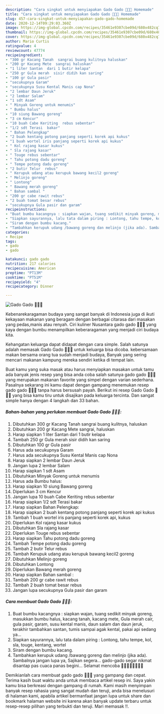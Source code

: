 ```yaml
---
description: "Cara singkat untuk menyiapakan Gado Gado 🥒🥕🥬 Homemade"
title: "Cara singkat untuk menyiapakan Gado Gado 🥒🥕🥬 Homemade"
slug: 457-cara-singkat-untuk-menyiapakan-gado-gado-homemade
date: 2020-12-14T09:29:03.360Z
image: https://img-global.cpcdn.com/recipes/35461e9307cbe09d/680x482cq70/gado-gado-🥒🥕🥬-foto-resep-utama.jpg
thumbnail: https://img-global.cpcdn.com/recipes/35461e9307cbe09d/680x482cq70/gado-gado-🥒🥕🥬-foto-resep-utama.jpg
cover: https://img-global.cpcdn.com/recipes/35461e9307cbe09d/680x482cq70/gado-gado-🥒🥕🥬-foto-resep-utama.jpg
author: Mario Curtis
ratingvalue: 4
reviewcount: 47774
recipeingredient:
- "300 gr Kacang Tanah  sangrai buang kulitnya haluskan"
- "200 gr Kacang Mete  sangrai haluskan"
- "1 liter Santan  dari 1 butir kelapa"
- "250 gr Gula merah  sisir didih kan saring"
- "100 gr Gula pasir"
- "secukupnya Garam"
- "secukupnya Susu Kental Manis cap Nona"
- "2 lembar Daun Jeruk"
- "2 lembar Salam"
- "1 sdt Asam"
- " Minyak Goreng untuk menumis"
- " Bumbu halus"
- "10 siung Bawang goreng"
- "3 cm Kencur"
- "10 buah Cabe Keriting  rebus sebentar"
- "1/2 sdt Terasi  bakar"
- " Bahan Pelengkap"
- "2 buah kentang potong panjang seperti korek api kukus"
- "1 buah wortel iris panjang seperti korek api kukus"
- " Kol rajang kasar kukus"
- " Sla rajang kasar"
- " Touge rebus sebentar"
- " Tahu potong dadu goreng"
- " Tempe potong dadu goreng"
- "2 butir Telur  rebus"
- " Kerupuk udang atau kerupuk bawang kecil2 goreng"
- " Melinjo goreng"
- " Lontong"
- " Bawang merah goreng"
- " Bahan sambal "
- "200 gr cabe rawit rebus"
- "2 buah tomat besar rebus"
- "secukupnya Gula pasir dan garam"
recipeinstructions:
- "Buat bumbu kacangnya : siapkan wajan, tuang sedikit minyak goreng, masukkan bumbu halus, kacang tanah, kacang mete, Gula merah cair, gula pasir, garam, susu kental manis, daun salam dan daun jeruk, terakhir tambahkan santan, tumis sampai agak kental, pakai api sedang ya..."
- "Siapkan sayurannya, lalu tata dalam piring : Lontong, tahu tempe, kol, sla, touge, kentang, wortel"
- "Siram dengan bumbu kacang."
- "Tambahkan kerupuk udang /bawang goreng dan melinjo (jika ada). Sambalnya jangan lupa ya, Sajikan segera... gado-gado segar nikmat disantap pas cuaca panas begini... Selamat mencoba 👩‍🍳👨‍🍳👩‍🍳👨‍🍳"
categories:
- Recipe
tags:
- gado
- gado

katakunci: gado gado 
nutrition: 217 calories
recipecuisine: American
preptime: "PT13M"
cooktime: "PT51M"
recipeyield: "4"
recipecategory: Dinner

---
```



![Gado Gado 🥒🥕🥬](https://img-global.cpcdn.com/recipes/35461e9307cbe09d/680x482cq70/gado-gado-🥒🥕🥬-foto-resep-utama.jpg)

Kebenarekaragaman budaya yang sangat banyak di Indonesia juga di ikuti kekayaan makanan yang beragam dengan berbagai citarasa dari masakan yang pedas,manis atau renyah. Ciri kuliner Nusantara gado gado 🥒🥕🥬 yang kaya dengan bumbu menampilkan keberaragaman yang menjadi ciri budaya kita.


Kehangatan keluarga dapat didapat dengan cara simple. Salah satunya adalah memasak Gado Gado 🥒🥕🥬 untuk keluarga bisa dicoba. kebersamaan makan bersama orang tua sudah menjadi budaya, Banyak yang sering mencari makanan kampung mereka sendiri ketika di tempat lain.



Buat kamu yang suka masak atau harus menyiapkan masakan untuk tamu ada banyak jenis resep yang bisa anda coba salah satunya gado gado 🥒🥕🥬 yang merupakan makanan favorite yang simpel dengan varian sederhana. Pasalnya sekarang ini kamu dapat dengan gampang menemukan resep gado gado 🥒🥕🥬 tanpa harus bersusah payah.
Berikut ini resep Gado Gado 🥒🥕🥬 yang bisa kamu tiru untuk disajikan pada keluarga tercinta. Dan sangat simple hanya dengan 4 langkah dan 33 bahan.


<!--inarticleads1-->

##### Bahan-bahan yang perlukan membuat Gado Gado 🥒🥕🥬:

1. Dibutuhkan 300 gr Kacang Tanah  sangrai buang kulitnya, haluskan
1. Dibutuhkan 200 gr Kacang Mete  sangrai, haluskan
1. Harap siapkan 1 liter Santan  dari 1 butir kelapa
1. Tambah 250 gr Gula merah  sisir didih kan saring
1. Dibutuhkan 100 gr Gula pasir
1. Harus ada secukupnya Garam
1. Harus ada secukupnya Susu Kental Manis cap Nona
1. Harap siapkan 2 lembar Daun Jeruk
1. Jangan lupa 2 lembar Salam
1. Harap siapkan 1 sdt Asam
1. Dibutuhkan  Minyak Goreng untuk menumis
1. Harus ada  Bumbu halus:
1. Harap siapkan 10 siung Bawang goreng
1. Diperlukan 3 cm Kencur
1. Jangan lupa 10 buah Cabe Keriting  rebus sebentar
1. Harap siapkan 1/2 sdt Terasi  bakar
1. Harap siapkan  Bahan Pelengkap:
1. Harap siapkan 2 buah kentang potong panjang seperti korek api kukus
1. Tambah 1 buah wortel iris panjang seperti korek api, kukus
1. Diperlukan  Kol rajang kasar kukus
1. Dibutuhkan  Sla rajang kasar
1. Diperlukan  Touge rebus sebentar
1. Harap siapkan  Tahu potong dadu goreng
1. Tambah  Tempe potong dadu goreng
1. Tambah 2 butir Telur  rebus
1. Tambah  Kerupuk udang atau kerupuk bawang kecil2 goreng
1. Dibutuhkan  Melinjo goreng
1. Dibutuhkan  Lontong
1. Diperlukan  Bawang merah goreng
1. Harap siapkan  Bahan sambal :
1. Tambah 200 gr cabe rawit rebus
1. Tambah 2 buah tomat besar rebus
1. Jangan lupa secukupnya Gula pasir dan garam




<!--inarticleads2-->

##### Cara membuat  Gado Gado 🥒🥕🥬:

1. Buat bumbu kacangnya : siapkan wajan, tuang sedikit minyak goreng, masukkan bumbu halus, kacang tanah, kacang mete, Gula merah cair, gula pasir, garam, susu kental manis, daun salam dan daun jeruk, terakhir tambahkan santan, tumis sampai agak kental, pakai api sedang ya...
1. Siapkan sayurannya, lalu tata dalam piring : Lontong, tahu tempe, kol, sla, touge, kentang, wortel
1. Siram dengan bumbu kacang.
1. Tambahkan kerupuk udang /bawang goreng dan melinjo (jika ada). Sambalnya jangan lupa ya, Sajikan segera... gado-gado segar nikmat disantap pas cuaca panas begini... Selamat mencoba 👩‍🍳👨‍🍳👩‍🍳👨‍🍳




Demikianlah cara membuat gado gado 🥒🥕🥬 yang gampang dan cepat. Terima kasih buat waktu anda untuk membaca artikel resep ini. Saya yakin kamu bisa berkreasi dengan gampang di rumah. Kami masih menyimpan banyak resep rahasia yang sangat mudah dan teruji, anda bisa menelusuri di halaman kami, apabila artikel bermanfaat jangan lupa untuk share dan bookmark halaman website ini karena akan banyak update terbaru untuk resep-resep pilihan yang terbukti dan teruji. Mari memasak !!. 
